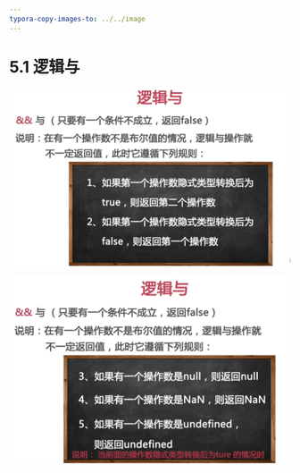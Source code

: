```yaml
---
typora-copy-images-to: ../../image
---
```




# 5.1 逻辑与









![image-20210703111720632](../../image/image-20210703111720632.png)





![image-20210703111518441](../../image/image-20210703111518441.png)






